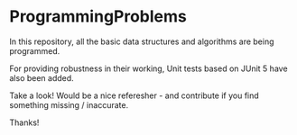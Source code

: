 # ProgrammingProblems

In this repository, all the basic data structures and algorithms are being programmed. 

For providing robustness in their working, Unit tests based on JUnit 5 have also been added. 

Take a look! Would be a nice referesher - and contribute if you find something missing / inaccurate. 

Thanks!
